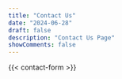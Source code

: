 ```yaml
---
title: "Contact Us"
date: "2024-06-28"
draft: false
description: "Contact Us Page"
showComments: false
---
```


{{< contact-form >}}

